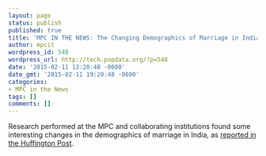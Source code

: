 ```yaml
---
layout: page
status: publish
published: true
title: 'MPC IN THE NEWS: The Changing Demographics of Marriage in India'
author: mpcit
wordpress_id: 548
wordpress_url: http://tech.popdata.org/?p=548
date: '2015-02-11 13:20:48 -0600'
date_gmt: '2015-02-11 19:20:48 -0600'
categories:
- MPC in the News
tags: []
comments: []
---
```

Research performed at the MPC and collaborating institutions found some interesting changes in the demographics of marriage in India, as <a href="http://www.huffingtonpost.in/ridhi-kashyap/are-public-attitudes-abou_b_6639916.html">reported in the Huffington Post</a>.

